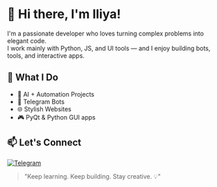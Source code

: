 # 👋 Hi there, I'm Iliya!

I'm a passionate developer who loves turning complex problems into elegant code.  
I work mainly with Python, JS, and UI tools — and I enjoy building bots, tools, and interactive apps.

## 🚀 What I Do
- 🧠 AI + Automation Projects
- 🤖 Telegram Bots
- 🌐 Stylish Websites
- 🎮 PyQt & Python GUI apps

## 📫 Let's Connect
[![Telegram](https://img.shields.io/badge/Telegram-2CA5E0?style=for-the-badge&logo=telegram&logoColor=white)](https://t.me/bit1k)

> "Keep learning. Keep building. Stay creative. 💡"

